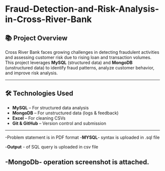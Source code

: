 # Fraud-Detection-and-Risk-Analysis-in-Cross-River-Bank
## 📚 Project Overview

Cross River Bank faces growing challenges in detecting fraudulent activities and assessing customer risk due to rising loan and transaction volumes.  
This project leverages **MySQL** (structured data) and **MongoDB** (unstructured data) to identify fraud patterns, analyze customer behavior, and improve risk analysis.

---

## 🛠 Technologies Used

- **MySQL** – For structured data analysis
- **MongoDB** – For unstructured data (logs & feedback)
- **Excel** – For cleaning CSVs
- **Git & GitHub** – Version control and submission

---

-Problem statement is in PDF format
-**MYSQL**- syntax is uploaded in .sql file    

-**Output** - of SQL query is uploaded in csv file

-**MongoDb**- operation screenshot is attached.
---
